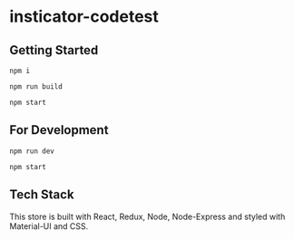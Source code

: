 # insticator-codetest

## Getting Started

```npm i```

```npm run build```

```npm start```

## For Development

```npm run dev```

```npm start```

## Tech Stack

This store is built with React, Redux, Node, Node-Express and styled with Material-UI and CSS.
